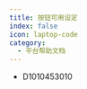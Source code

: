 ```yaml
---
title: 按钮可用设定
index: false
icon: laptop-code
category:
  - 平台帮助文档
---
```

- D1010453010
<Catalog />
